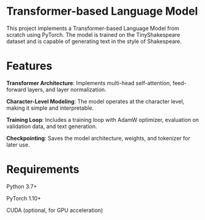 # Transformer-based Language Model
This project implements a Transformer-based Language Model from scratch using PyTorch. The model is trained on the TinyShakespeare dataset and is capable of generating text in the style of Shakespeare. 

# Features

**Transformer Architecture**: Implements multi-head self-attention, feed-forward layers, and layer normalization.

**Character-Level Modeling**: The model operates at the character level, making it simple and interpretable.

**Training Loop**: Includes a training loop with AdamW optimizer, evaluation on validation data, and text generation.

**Checkpointing**: Saves the model architecture, weights, and tokenizer for later use.

# Requirements

Python 3.7+

PyTorch 1.10+

CUDA (optional, for GPU acceleration)
